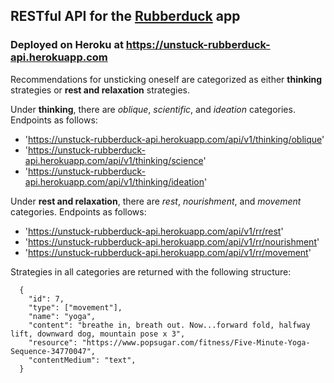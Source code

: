 ## RESTful API for the [Rubberduck](https://github.com/kellydinneen/rubberduck) app
### Deployed on Heroku at https://unstuck-rubberduck-api.herokuapp.com

Recommendations for unsticking oneself are categorized as either **thinking** strategies or **rest and relaxation** strategies.

Under **thinking**, there are *oblique*, *scientific*, and *ideation* categories. Endpoints as follows:
- 'https://unstuck-rubberduck-api.herokuapp.com/api/v1/thinking/oblique'
- 'https://unstuck-rubberduck-api.herokuapp.com/api/v1/thinking/science'
- 'https://unstuck-rubberduck-api.herokuapp.com/api/v1/thinking/ideation'

Under **rest and relaxation**, there are *rest*, *nourishment*, and *movement* categories. Endpoints as follows:
- 'https://unstuck-rubberduck-api.herokuapp.com/api/v1/rr/rest'
- 'https://unstuck-rubberduck-api.herokuapp.com/api/v1/rr/nourishment'
- 'https://unstuck-rubberduck-api.herokuapp.com/api/v1/rr/movement'

Strategies in all categories are returned with the following structure:
```
  {
    "id": 7,
    "type": ["movement"],
    "name": "yoga",
    "content": "breathe in, breath out. Now...forward fold, halfway lift, downward dog, mountain pose x 3",
    "resource": "https://www.popsugar.com/fitness/Five-Minute-Yoga-Sequence-34770047",
    "contentMedium": "text",
  }
  ```

